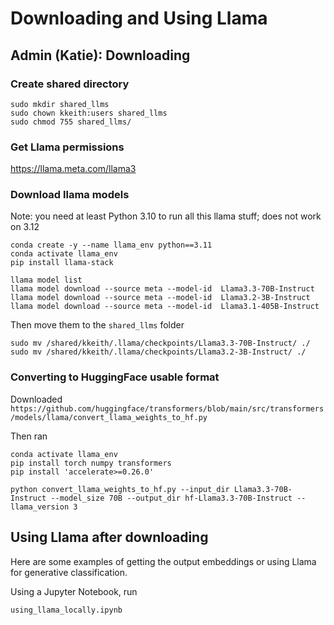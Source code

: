 # Downloading and Using Llama

## Admin (Katie): Downloading 

### Create shared directory 

```
sudo mkdir shared_llms
sudo chown kkeith:users shared_llms
sudo chmod 755 shared_llms/
```

### Get Llama permissions

https://llama.meta.com/llama3


### Download llama models 

Note: you need at least Python 3.10 to run all this llama stuff; does not work on 3.12

```
conda create -y --name llama_env python==3.11
conda activate llama_env
pip install llama-stack
```

```
llama model list
llama model download --source meta --model-id  Llama3.3-70B-Instruct
llama model download --source meta --model-id  Llama3.2-3B-Instruct
llama model download --source meta --model-id  Llama3.1-405B-Instruct
```

Then move them to the `shared_llms` folder

```
sudo mv /shared/kkeith/.llama/checkpoints/Llama3.3-70B-Instruct/ ./
sudo mv /shared/kkeith/.llama/checkpoints/Llama3.2-3B-Instruct/ ./
```

### Converting to HuggingFace usable format

Downloaded `https://github.com/huggingface/transformers/blob/main/src/transformers/models/llama/convert_llama_weights_to_hf.py`

Then ran

```
conda activate llama_env
pip install torch numpy transformers
pip install 'accelerate>=0.26.0'
```

```
python convert_llama_weights_to_hf.py --input_dir Llama3.3-70B-Instruct --model_size 70B --output_dir hf-Llama3.3-70B-Instruct --llama_version 3
```

## Using Llama after downloading

Here are some examples of getting the output embeddings or using Llama for generative classification. 

Using a Jupyter Notebook, run 
```
using_llama_locally.ipynb
```
